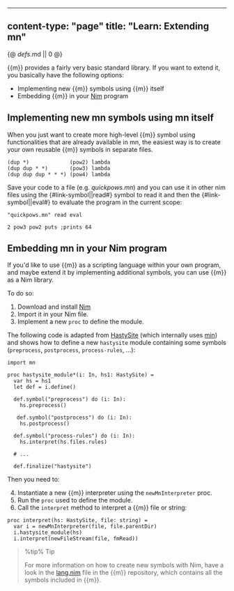 -----
content-type: "page"
title: "Learn: Extending mn"
-----
{@ _defs_.md || 0 @}

{{m}} provides a fairly very basic standard library. If you want to extend it, you basically have the following options:

* Implementing new {{m}} symbols using {{m}} itself
* Embedding {{m}} in your [Nim](https://nim-lang.org) program

## Implementing new mn symbols using mn itself

When you just want to create more high-level {{m}} symbol using functionalities that are already available in mn, the easiest way is to create your own reusable {{m}} symbols in separate files.


```
(dup *)             (pow2) lambda
(dup dup * *)       (pow3) lambda
(dup dup dup * * *) (pow4) lambda

```

Save your code to a file (e.g. *quickpows.mn*) and you can use it in other nim files using the {#link-symbol||read#} symbol to read it and then the {#link-symbol||eval#} to evaluate the program in the current scope:

```
"quickpows.mn" read eval

2 pow3 pow2 puts ;prints 64
```

## Embedding mn in your Nim program

If you'd like to use {{m}} as a scripting language within your own program, and maybe extend it by implementing additional symbols, you can use {{m}} as a Nim library.

To do so:

1. Download and install [Nim](https://nim-lang.org)
2. Import it in your Nim file.
3. Implement a new `proc` to define the module.

The following code is adapted from [HastySite](https://github.com/h3rald/hastysite) (which internally uses [min](https://min-lang.org)) and shows how to define a new `hastysite` module containing some symbols (`preprocess`, `postprocess`, `process-rules`, ...):

```
import mn

proc hastysite_module*(i: In, hs1: HastySite) =
  var hs = hs1
  let def = i.define()
  
  def.symbol("preprocess") do (i: In):
    hs.preprocess()

   def.symbol("postprocess") do (i: In):
    hs.postprocess()

  def.symbol("process-rules") do (i: In):
    hs.interpret(hs.files.rules)

  # ...

  def.finalize("hastysite")
```

Then you need to:

4. Instantiate a new {{m}} interpreter using the `newMnInterpreter` proc.
5. Run the `proc` used to define the module.
6. Call the `interpret` method to interpret a {{m}} file or string:

```
proc interpret(hs: HastySite, file: string) =
  var i = newMnInterpreter(file, file.parentDir)
  i.hastysite_module(hs)
  i.interpret(newFileStream(file, fmRead))
```

> %tip%
> Tip
> 
> For more information on how to create new symbols with Nim, have a look in the [lang.nim](https://github.com/h3rald/mn/tree/master/mnpkg/lang.nim) file in the {{m}} repository, which contains all the symbols included in {{m}}.
